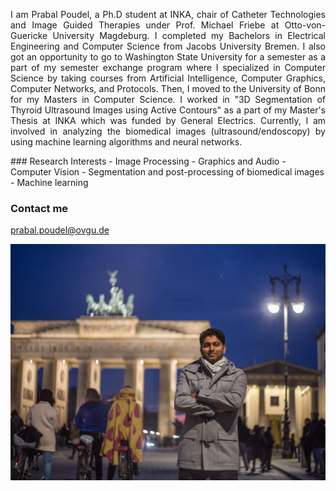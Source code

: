 <p align="justify">
I am Prabal Poudel, a Ph.D student at INKA, chair of Catheter Technologies and Image Guided Therapies under Prof. Michael Friebe at Otto-von-Guericke University Magdeburg. I completed my Bachelors in Electrical Engineering and Computer Science from Jacobs University Bremen. I also got an opportunity to go to Washington State University for a semester as a part of my semester exchange program where I specialized in Computer Science by taking courses from Artificial Intelligence, Computer Graphics, Computer Networks, and Protocols. Then, I moved to the University of Bonn for my Masters in Computer Science. I worked in "3D Segmentation of Thyroid Ultrasound Images using Active Contours" as a part of my Master's Thesis at INKA which was funded by General Electrics. Currently, I am involved in analyzing the biomedical images (ultrasound/endoscopy) by using machine learning algorithms and neural networks. 
</p>
### Research Interests
- Image Processing
- Graphics and Audio
- Computer Vision
- Segmentation and post-processing of biomedical images
- Machine learning

### Contact me

[prabal.poudel@ovgu.de](mailto:prabal.poudel@ovgu.de)

<img src="/images/pp_image.jpg" >

